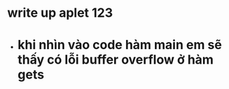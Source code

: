 # write up aplet 123 


- khi nhìn vào code hàm main em sẽ thấy có lỗi buffer overflow ở hàm gets
  =
